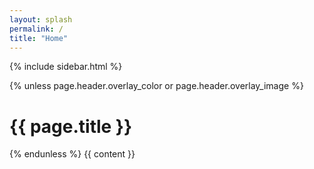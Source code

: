 ```yaml
---
layout: splash
permalink: /
title: "Home"
---
```


{% include sidebar.html %}

<div class="archive">
{% unless page.header.overlay_color or page.header.overlay_image %}
    <h1 id="page-title" class="page__title">{{ page.title }}</h1>
{% endunless %}
{{ content }}
</div>